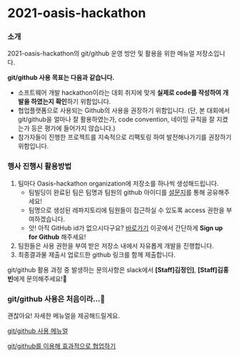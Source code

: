 # 2021-oasis-hackathon

### 소개

2021-oasis-hackathon의 git/github 운영 방안 및 활용을 위한 메뉴얼 저장소입니다.

**git/github 사용 목표는 다음과 같습니다.**

- 소프트웨어 개발 hackathon이라는 대회 취지에 맞게 **실제로 code를 작성하여 개발을 하였는지 확인**하기 위함입니다.
- 협업플랫폼으로 사용되는 Github의 사용을 권장하기 위함입니다. (단, 본 대회에서 git/github을 얼마나 잘 활용하였는가, code convention, 네이밍 규칙을 잘 지켰는가 등은 평가에 들어가지 않습니다.)
- 참가자들이 진행한 프로젝트를 지속적으로 리팩토링 하여 발전해나가기를 권장하기 위함입니다. 



### 행사 진행시 활용방법

1. 팀마다 Oasis-hackathon organization에 저장소를 하나씩 생성해드립니다.
   - 팀빌딩이 완료된 팀은 팀명과 팀원의 github 아이디를 [설문지](https://forms.gle/yerdm2d63wBQSbV76)를 통해 공유해주세요!
   - 팀명으로 생성된 레파지토리에 팀원들이 접근하실 수 있도록 access 권한을 부여하겠습니다.
   - 앗! 아직 GitHub id가 없으시다구요? [바로가기](https://github.com/) 이곳에서 간단하게 **Sign up for Github** 해주세요!
2. 팀원들은 사용 권한을 부여 받은 저장소 내에서 자유롭게 개발을 진행합니다.
3. 최종결과물 제출시 업로드한 github 링크를 함께 제출합니다.

git/github 활용 과정 중 발생하는 문의사항은 slack에서 **[Staff]김정인]**, **[Staff]김홍빈**에게 문의해주세요!📣



### git/github 사용은 처음이라...🤔

괜찮아요! 자세한 메뉴얼을 제공해드릴게요.

[git/github 사용 메뉴얼](https://github.com/Oasis-hackathon/2021-oasis-hackathon/blob/master/git:github%20tutorial.md)

[git/github를 이용해 효과적으로 협업하기](https://github.com/Oasis-hackathon/2021-oasis-hackathon/blob/master/git:github%EB%A5%BC%20%EC%9D%B4%EC%9A%A9%ED%95%B4%20%ED%9A%A8%EA%B3%BC%EC%A0%81%EC%9C%BC%EB%A1%9C%20%ED%98%91%EC%97%85%ED%95%98%EA%B8%B0.md)


